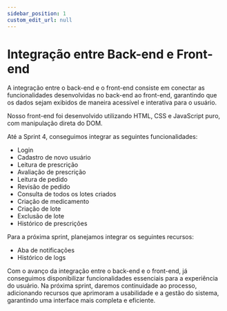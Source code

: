 ```yaml
---
sidebar_position: 1
custom_edit_url: null
---
```


# Integração entre Back-end e Front-end

A integração entre o back-end e o front-end consiste em conectar as funcionalidades desenvolvidas no back-end ao front-end, garantindo que os dados sejam exibidos de maneira acessível e interativa para o usuário.  

Nosso front-end foi desenvolvido utilizando HTML, CSS e JavaScript puro, com manipulação direta do DOM.  

Até a Sprint 4, conseguimos integrar as seguintes funcionalidades:  
- Login  
- Cadastro de novo usuário  
- Leitura de prescrição  
- Avaliação de prescrição  
- Leitura de pedido  
- Revisão de pedido  
- Consulta de todos os lotes criados  
- Criação de medicamento  
- Criação de lote  
- Exclusão de lote  
- Histórico de prescrições  

Para a próxima sprint, planejamos integrar os seguintes recursos:  
- Aba de notificações  
- Histórico de logs  

Com o avanço da integração entre o back-end e o front-end, já conseguimos disponibilizar funcionalidades essenciais para a experiência do usuário. Na próxima sprint, daremos continuidade ao processo, adicionando recursos que aprimoram a usabilidade e a gestão do sistema, garantindo uma interface mais completa e eficiente.
